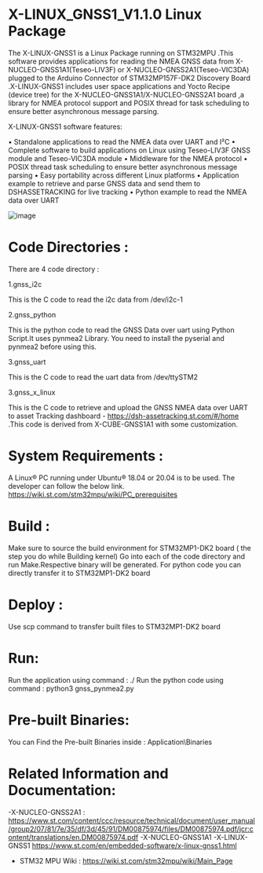 X-LINUX_GNSS1_V1.1.0 Linux Package
==============================================================================================================
The X-LINUX-GNSS1 is a Linux Package running on STM32MPU .This software provides applications for reading the NMEA GNSS data from X-NUCLEO-GNSS1A1(Teseo-LIV3F) or X-NUCLEO-GNSS2A1(Teseo-VIC3DA) plugged to the Arduino Connector of STM32MP157F-DK2 Discovery Board .X-LINUX-GNSS1 includes user space applications and Yocto Recipe (device tree) for the X-NUCLEO-GNSS1A1/X-NUCLEO-GNSS2A1 board ,a library for NMEA protocol support and POSIX thread for task scheduling to ensure better asynchronous message parsing.


X-LINUX-GNSS1 software features:

• Standalone applications to read the NMEA data over UART and I²C
• Complete software to build applications on Linux using Teseo-LIV3F GNSS module and Teseo-VIC3DA module
• Middleware for the NMEA protocol
• POSIX thread task scheduling to ensure better asynchronous message parsing
• Easy portability across different Linux platforms
• Application example to retrieve and parse GNSS data and send them to DSHASSETRACKING for live tracking
• Python example to read the NMEA data over UART


![image](https://user-images.githubusercontent.com/8255773/199161263-892e6251-8ffb-4209-b424-18e6c9cb7ea7.png)



Code Directories :
==============================================================================================================

There are 4 code directory :

1.gnss_i2c

This is the C code to read the i2c data from /dev/i2c-1

2.gnss_python

This is the python code to read the GNSS Data over uart using Python Script.It uses pynmea2 Library. 
You need to install the pyserial and pynmea2 before using this.

3.gnss_uart

This is the C code to read the uart data from /dev/ttySTM2

3.gnss_x_linux

This is the C code to retrieve and upload the GNSS NMEA data over UART to asset Tracking dashboard -
https://dsh-assetracking.st.com/#/home .This code is derived from X-CUBE-GNSS1A1 with some customization.


System Requirements :
==============================================================================================================
A Linux® PC running under Ubuntu® 18.04 or 20.04 is to be used. The developer can follow the below
link.
https://wiki.st.com/stm32mpu/wiki/PC_prerequisites


Build :
==============================================================================================================

Make sure to source the build environment for STM32MP1-DK2 board ( the step you do while Building kernel) 
Go into each of the code directory and run Make.Respective binary will be generated. For python code you can
directly transfer it to STM32MP1-DK2 board 


Deploy :
==============================================================================================================

Use scp command to transfer built files to STM32MP1-DK2 board 

Run:
==============================================================================================================

Run the application using command : ./<application name>
Run the python code using command : python3 gnss_pynmea2.py


Pre-built Binaries:
==============================================================================================================

You can Find the Pre-built Binaries inside : Application\Binaries
  
Related Information and Documentation:
==============================================================================================================

  -X-NUCLEO-GNSS2A1 : https://www.st.com/content/ccc/resource/technical/document/user_manual/group2/07/81/7e/35/df/3d/45/91/DM00875974/files/DM00875974.pdf/jcr:content/translations/en.DM00875974.pdf
  -X-NUCLEO-GNSS1A1
  -X-LINUX-GNSS1 https://www.st.com/en/embedded-software/x-linux-gnss1.html
  - STM32 MPU Wiki : https://wiki.st.com/stm32mpu/wiki/Main_Page
  
  
